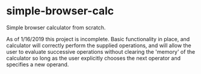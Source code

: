 # simple-browser-calc
Simple browser calculator from scratch.

As of 1/16/2019 this project is incomplete. Basic functionality in place, and calculator will correctly perform the
supplied operations, and will allow the user to evaluate successive operations without clearing the 'memory' of the
calculator so long as the user explicitly chooses the next operator and specifies a new operand.

